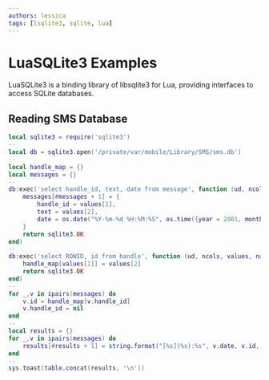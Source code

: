 ```yaml
---
authors: lessica
tags: [lsqlite3, sqlite, lua]
---
```


# LuaSQLite3 Examples

LuaSQLite3 is a binding library of libsqlite3 for Lua, providing interfaces to access SQLite databases.

<!-- truncate -->

## Reading SMS Database

```lua title="lsqlite3-example.lua" showLineNumbers
local sqlite3 = require('sqlite3')
--
local db = sqlite3.open('/private/var/mobile/Library/SMS/sms.db')
--
local handle_map = {}
local messages = {}
--
db:exec('select handle_id, text, date from message', function (ud, ncols, values, names)
    messages[#messages + 1] = {
        handle_id = values[1],
        text = values[2],
        date = os.date("%Y-%m-%d %H:%M:%S", os.time({year = 2001, month = 1, day = 1}) + tonumber(values[3]))
    }
    return sqlite3.OK
end)
--
db:exec('select ROWID, id from handle', function (ud, ncols, values, names)
    handle_map[values[1]] = values[2]
    return sqlite3.OK
end)
--
for _,v in ipairs(messages) do
    v.id = handle_map[v.handle_id]
    v.handle_id = nil
end
--
local results = {}
for _,v in ipairs(messages) do
    results[#results + 1] = string.format("[%s](%s):%s", v.date, v.id, v.text)
end
--
sys.toast(table.concat(results, '\n'))
```
